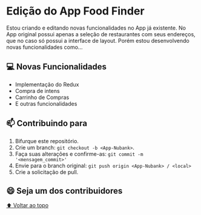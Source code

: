 # Edição do App Food Finder


Estou criando e editando novas funcionalidades no App já existente. No App original possui apenas a seleção de restaurantes com seus endereços, que no caso só possui a interface de layout. Porém estou desenvolvendo novas funcionalidades como...


## 💻 Novas Funcionalidades

* Implementação do Redux
* Compra de intens
* Carrinho de Compras
* E outras funcionalidades

## 📫 Contribuindo para <App-Nubank>

1. Bifurque este repositório.
2. Crie um branch: `git checkout -b <App-Nubank>`.
3. Faça suas alterações e confirme-as: `git commit -m '<mensagem_commit>'`
4. Envie para o branch original: `git push origin <App-Nubank> / <local>`
5. Crie a solicitação de pull.

## 😄 Seja um dos contribuidores<br>

[⬆ Voltar ao topo](#nome-do-projeto)<br>


